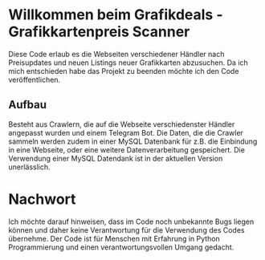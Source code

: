 # Willkommen beim Grafikdeals - Grafikkartenpreis Scanner

Diese Code erlaub es die Webseiten verschiedener Händler nach Preisupdates und neuen Listings neuer Grafikkarten abzusuchen. 
Da ich mich entschieden habe das Projekt zu beenden möchte ich den Code veröffentlichen.

## Aufbau 
Besteht aus Crawlern, die auf die Webseite verschiedenster Händler angepasst wurden und einem Telegram Bot. Die Daten, die die 
Crawler sammeln werden zudem in einer MySQL Datenbank für z.B. die Einbindung in eine Webseite, oder eine weitere Datenverarbeitung
gespeichert. Die Verwendung einer MySQL Datendank ist in der aktuellen Version unerlässlich. 

# Nachwort
Ich möchte darauf hinweisen, dass im Code noch unbekannte Bugs liegen können und daher keine Verantwortung für die Verwendung des Codes übernehme. Der Code
ist für Menschen mit Erfahrung in Python Programmierung und einen verantwortungsvollen Umgang gedacht. 
